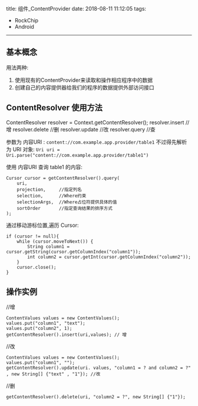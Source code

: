 title: 组件_ContentProvider
date: 2018-08-11 11:12:05
tags: 
- RockChip
- Android

---

## 基本概念
用法两种:
1. 使用现有的ContentProvider来读取和操作相应程序中的数据
2. 创建自己的内容提供器给我们的程序的数据提供外部访问接口

## ContentResolver 使用方法 

ContentResolver resolver = Context.getContentResolver();
resolver.insert //增
resolver.delete //删
resolver.update //改
resolver.query  //查

参数为 内容URI :
`content://com.example.app.provider/table1`
不过得先解析为 URI 对象:
`Uri uri = Uri.parse("content://com.example.app.provider/table1")`

使用 内容URI 查询 table1 的内容:
```
Cursor cursor = getContentResolver().query(
	uri,
    projection,		//指定列名
    selection,		//Where约束
    selectionArgs,	//Where占位符提供具体的值
    sortOrder		//指定查询结果的排序方式
);
```

通过移动游标位置,遍历 Cursor:
```
if (cursor != null){
	while (cursor.moveToNext()) {
    	String column1 = cursor.getString(cursor.getColumnIndex("column1"));
        int column2 = cursor.getInt(cursor.getColumnIndex("column2"));
    }
    cursor.close();
}
```

## 操作实例
//增
```
ContentValues values = new ContentValues();
values.put("column1", "text");
values.put("column2", 1);
getContentResolver().insert(uri,values); // 增
```
//改
```
ContentValues values = new ContentValues();
values.put("column1", "");
getContentResolver().update(uri. values, "column1 = ? and column2 = ?" , new String[] {"text" , "1"}); //改
```
//删
```
getContentResolver().delete(uri, "column2 = ?", new String[] {"1"});
```


